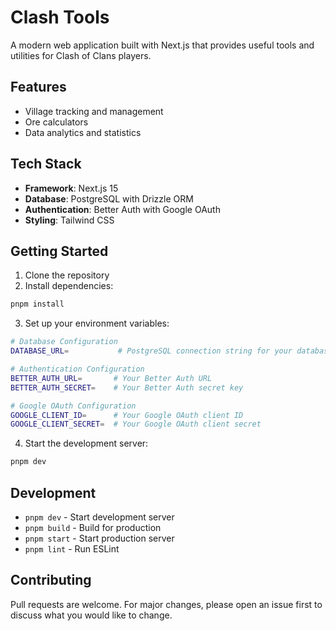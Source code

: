 # Clash Tools

A modern web application built with Next.js that provides useful tools and utilities for Clash of Clans players.

## Features

- Village tracking and management
- Ore calculators
- Data analytics and statistics

## Tech Stack

- **Framework**: Next.js 15
- **Database**: PostgreSQL with Drizzle ORM
- **Authentication**: Better Auth with Google OAuth
- **Styling**: Tailwind CSS

## Getting Started

1. Clone the repository
2. Install dependencies:

```bash
pnpm install
```

3. Set up your environment variables:

```bash
# Database Configuration
DATABASE_URL=           # PostgreSQL connection string for your database

# Authentication Configuration
BETTER_AUTH_URL=       # Your Better Auth URL
BETTER_AUTH_SECRET=    # Your Better Auth secret key

# Google OAuth Configuration
GOOGLE_CLIENT_ID=      # Your Google OAuth client ID
GOOGLE_CLIENT_SECRET=  # Your Google OAuth client secret
```

4. Start the development server:

```bash
pnpm dev
```

## Development

- `pnpm dev` - Start development server
- `pnpm build` - Build for production
- `pnpm start` - Start production server
- `pnpm lint` - Run ESLint

## Contributing

Pull requests are welcome. For major changes, please open an issue first to discuss what you would like to change.
